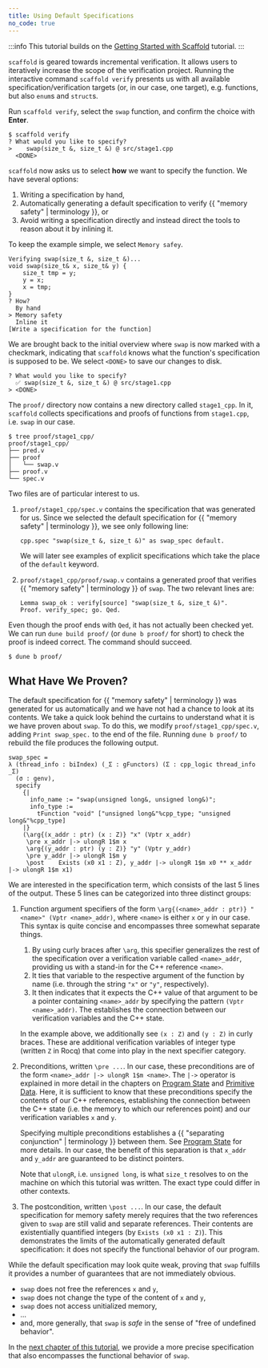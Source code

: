 ```yaml
---
title: Using Default Specifications
no_code: true
---
```


:::info
This tutorial builds on the [Getting Started with Scaffold](gettings-started.md) tutorial.
:::

`scaffold` is geared towards incremental verification. It allows users to
iteratively increase the scope of the verification project. Running the
interactive command `scaffold verify` presents us with all available
specification/verification targets (or, in our case, one target), e.g.
functions, but also `enum`s and `struct`s.

Run `scaffold verify`, select the `swap` function, and confirm the choice with **Enter**.

```shell
$ scaffold verify
? What would you like to specify?  
>    swap(size_t &, size_t &) @ src/stage1.cpp
  <DONE>
```

`scaffold` now asks us to select **how** we want to specify the function. We
have several options:

1. Writing a specification by hand,
2. Automatically generating a default specification to verify {{ "memory safety" | terminology }}, or
3. Avoid writing a specification directly and instead direct the tools to reason about it by inlining it.

To keep the example simple, we select `Memory safey`.

```shell
Verifying swap(size_t &, size_t &)...
void swap(size_t& x, size_t& y) {
    size_t tmp = y;
    y = x;
    x = tmp;
}
? How?  
  By hand
> Memory safety
  Inline it
[Write a specification for the function]
```

We are brought back to the initial overview where `swap` is now marked with a
checkmark, indicating that `scaffold` knows what the function's specification is
supposed to be. We select `<DONE>` to save our changes to disk.

```shell
? What would you like to specify?  
  ✅ swap(size_t &, size_t &) @ src/stage1.cpp
> <DONE>
```

The `proof/` directory now contains a new directory called `stage1_cpp`. In it,
`scaffold` collects specifications and proofs of functions from `stage1.cpp`, i.e. `swap`
in our case.

```shell
$ tree proof/stage1_cpp/
proof/stage1_cpp/
├── pred.v
├── proof
│   └── swap.v
├── proof.v
└── spec.v
```

Two files are of particular interest to us. 
1. `proof/stage1_cpp/spec.v` contains the specification that was generated for us. Since we selected the default specification for {{ "memory safety" | terminology }}, we see only following line:
   ```coq
   cpp.spec "swap(size_t &, size_t &)" as swap_spec default.
   ```
   We will later see examples of explicit specifications which take the place of the `default` keyword.

2. `proof/stage1_cpp/proof/swap.v` contains a generated proof that verifies {{ "memory safety" | terminology }} of `swap`. The two relevant lines are:
   ```coq
   Lemma swap_ok : verify[source] "swap(size_t &, size_t &)".
   Proof. verify_spec; go. Qed.
   ```

Even though the proof ends with `Qed`, it has not actually been checked yet. We
can run `dune build proof/` (or `dune b proof/` for short) to check the proof is
indeed correct. The command should succeed.

```shell
$ dune b proof/
```

## What Have We Proven?

The default specification for {{ "memory safety" | terminology }} was generated
for us automatically and we have not had a chance to look at its contents. We
take a quick look behind the curtains to understand what it is we have proven
about `swap`. To do this, we modify `proof/stage1_cpp/spec.v`, adding `Print
swap_spec.` to the end of the file. Running `dune b proof/` to rebuild the file produces the
following output.

```coq
swap_spec =
λ (thread_info : biIndex) (_Σ : gFunctors) (Σ : cpp_logic thread_info _Σ) 
  (σ : genv),
  specify
    {|
      info_name := "swap(unsigned long&, unsigned long&)";
      info_type :=
        tFunction "void" ["unsigned long&"%cpp_type; "unsigned long&"%cpp_type]
    |}
    (\arg{(x_addr : ptr) (x : Z)} "x" (Vptr x_addr)
     \pre x_addr |-> ulongR 1$m x 
     \arg{(y_addr : ptr) (y : Z)} "y" (Vptr y_addr)
     \pre y_addr |-> ulongR 1$m y 
     \post    Exists (x0 x1 : Z), y_addr |-> ulongR 1$m x0 ** x_addr |-> ulongR 1$m x1)
```

We are interested in the specification term, which consists of the last 5 lines of the output.
These 5 lines can be categorized into three distinct groups:
1. Function argument specifiers of the form `\arg{(<name>_addr : ptr)} "<name>"
   (Vptr <name>_addr)`, where `<name>` is either `x` or `y` in our case. This
   syntax is quite concise and encompasses three somewhat separate things.
   1. By using curly braces after `\arg`, this specifier
      generalizes the rest of the specification over a verification variable
      called `<name>_addr`, providing us with a stand-in for the C++ reference `<name>`.
   2. It ties that variable to the respective argument of the function by name
      (i.e. through the string `"x"` or `"y"`, respectively).
   3. It then indicates that it expects the C++ value of that argument to be a
      pointer containing `<name>_addr` by specifying the pattern `(Vptr
      <name>_addr)`. The establishes the connection between our verification
      variables and the C++ state.

   In the example above, we additionally see `(x : Z)` and `(y : Z)` in curly
   braces. These are additional verification variables of integer type (written
   `Z` in Rocq) that come into play in the next specifier category.
2. Preconditions, written `\pre ...`. In our case, these preconditions are of
   the form `<name>_addr |-> ulongR 1$m <name>`. The `|->` operator is explained
   in more detail in the chapters on <a href="docs/state_basics/">Program
   State</a> and <a href="docs/primitive_reps/main">Primitive Data</a>. Here, it
   is sufficient to know that these preconditions specify the contents of our
   C++ references, establishing the connection between the C++ state (i.e. the
   memory to which our references point) and our verification variables `x` and
   `y`.
   
   Specifying multiple preconditions establishes a {{ "separating conjunction" |
   terminology }} between them. See <a href="docs/state_basics/">Program
   State</a> for more details. In our case, the benefit of this separation is
   that `x_addr` and `y_addr` are guaranteed to be distinct pointers.
   
   Note that `ulongR`, i.e. `unsigned long`, is what `size_t` resolves to on the
   machine on which this tutorial was written. The exact type could differ in
   other contexts.
3. The postcondition, written `\post ...`. In our case, the default
   specification for memory safety merely requires that the two references given
   to `swap` are still valid and separate references. Their contents are
   existentially quantified integers (by `Exists (x0 x1 : Z)`). This
   demonstrates the limits of the automatically generated default specification:
   it does not specify the functional behavior of our program.

While the default specification may look quite weak, proving that `swap`
fulfills it provides a number of guarantees that are not immediately obvious.
* `swap` does not free the references `x` and `y`,
* `swap` does not change the type of the content of `x` and `y`,
* `swap` does not access unitialized memory,
* ...
* and, more generally, that `swap` is *safe* in the sense of "free of undefined behavior".

In the [next chapter of this tutorial](docs/scaffold/by_hand.md), we
provide a more precise specification that also encompasses the functional behavior of `swap`.
